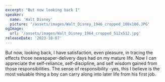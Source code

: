 ```yaml
---
excerpt: "But now looking back I"
speaker:
  name: 'Walt Disney'
  picture: '/assets/images/Walt_Disney_1946_cropped_100x100.JPG'
ogImage:
  url: '/assets/images/Walt_Disney_1964_cropped_512x512.jpg'
releaseDate: '2023-10-07'
---
```


But now, looking back, I have satisfaction, even pleasure, in tracing the effects those newspaper-delivery days had on my mature life. Now I can appreciate the self-reliance, self-discipline, and self wisdom gained from those responsibilities. The sense of responsibility -yes, this I believe is the most valuable thing a boy can carry along into later life from his first job.
